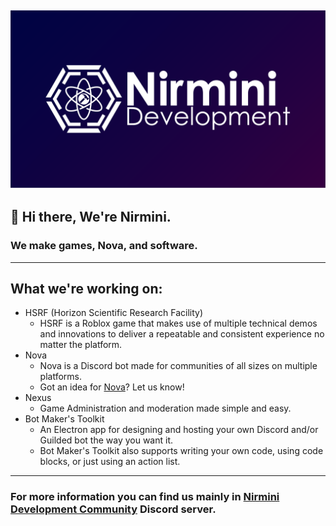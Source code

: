 ![White Nirmini logo on a gradient background](https://raw.githubusercontent.com/Nirmini/.github/refs/heads/main/assets/NirminiDevelopment-Bg.png)
---
## :wave: Hi there, We're Nirmini.
### We make games, Nova, and software.
---
## What we're working on:
- HSRF (Horizon Scientific Research Facility)
  - HSRF is a Roblox game that makes use of multiple technical demos and innovations to deliver a repeatable and consistent experience no matter the platform.
- Nova
  - Nova is a Discord bot made for communities of all sizes on multiple platforms.
  - Got an idea for [Nova](https://github.com/Nirmini/Novabot)? Let us know!
- Nexus
  - Game Administration and moderation made simple and easy.
- Bot Maker's Toolkit
  - An Electron app for designing and hosting your own Discord and/or Guilded bot the way you want it. 
  - Bot Maker's Toolkit also supports writing your own code, using code blocks, or just using an action list.
---
### For more information you can find us mainly in [Nirmini Development Community](https://discord.gg/9Y7aZejzUH) Discord server.
